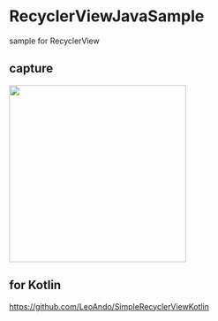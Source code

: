 # RecyclerViewJavaSample
sample for RecyclerView

## capture
<img src="capture.gif" width=320 />

## for Kotlin
https://github.com/LeoAndo/SimpleRecyclerViewKotlin
